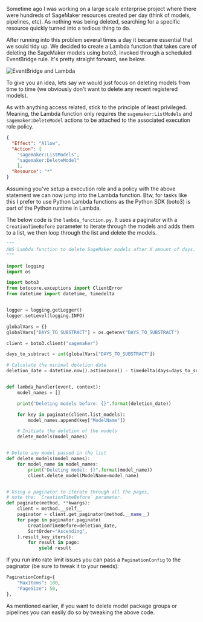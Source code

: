 <!-- ---
title: "Delete old SageMaker resources"
date: 2022-01-15T10:10:15+00:00
tags: ["AWS", "Machine Learning"]
draft: true
--- -->

Sometime ago I was working on a large scale enterprise project where there were hundreds of SageMaker resources created per day (think of models, pipelines, etc). As nothing was being deleted, searching for a specific resource quickly turned into a tedious thing to do.

After running into this problem several times a day it became essential that we sould tidy up. We decided to create a Lambda function that takes care of deleting the SageMaker models using boto3, invoked through a scheduled EventBridge rule. It's pretty straight forward, see below.

![EventBridge and Lambda](/delete-sagemaker-models.png)

To give you an idea, lets say we would just focus on deleting models from time to time (we obviously don't want to delete any recent registered models).

As with anything access related, stick to the principle of least privileged. Meaning, the Lambda function only requires the `sagemaker:ListModels` and `sagemaker:DeleteModel` actions to be attached to the associated execution role policy.

```json
{
  "Effect": "Allow",
  "Action": [
    "sagemaker:ListModels", 
    "sagemaker:DeleteModel"
    ],
  "Resource": "*"
}
```

Assuming you've setup a execution role and a policy with the above statement we can now jump into the Lambda function. Btw, for tasks like this I prefer to use Python Lambda functions as the Python SDK (boto3) is part of the Python runtime in Lambda.

The below code is the `lambda_function.py`. It uses a paginator with a `CreationTimeBefore` parameter to iterate through the models and adds them to a list, we then loop through the list and delete the models.

```python
"""
AWS Lambda function to delete SageMaker models after X amount of days.
"""

import logging
import os

import boto3
from botocore.exceptions import ClientError
from datetime import datetime, timedelta


logger = logging.getLogger()
logger.setLevel(logging.INFO)

globalVars = {}
globalVars["DAYS_TO_SUBSTRACT"] = os.getenv("DAYS_TO_SUBSTRACT")

client = boto3.client("sagemaker")

days_to_subtract = int(globalVars["DAYS_TO_SUBSTRACT"])

# Calculate the minimal deletion date
deletion_date = datetime.now().astimezone() - timedelta(days=days_to_subtract)


def lambda_handler(event, context):
    model_names = []

    print("Deleting models before: {}".format(deletion_date))

    for key in paginate(client.list_models):
        model_names.append(key["ModelName"])

    # Initiate the deletion of the models
    delete_models(model_names)


# Delete any model passed in the list
def delete_models(model_names):
    for model_name in model_names:
        print("Deleting model: {}".format(model_name))
        client.delete_model(ModelName=model_name)


# Using a paginator to iterate through all the pages,
# note the: `CreationTimeBefore` parameter.
def paginate(method, **kwargs):
    client = method.__self__
    paginator = client.get_paginator(method.__name__)
    for page in paginator.paginate(
        CreationTimeBefore=deletion_date,
        SortOrder="Ascending",
    ).result_key_iters():
        for result in page:
            yield result
```

If you run into rate limit issues you can pass a `PaginationConfig` to the paginator (be sure to tweak it to your needs):

```python
PaginationConfig={
    "MaxItems": 100, 
    "PageSize": 50,
},
```
As mentioned earlier, if you want to delete model package groups or pipelines you can easily do so by tweaking the above code.
